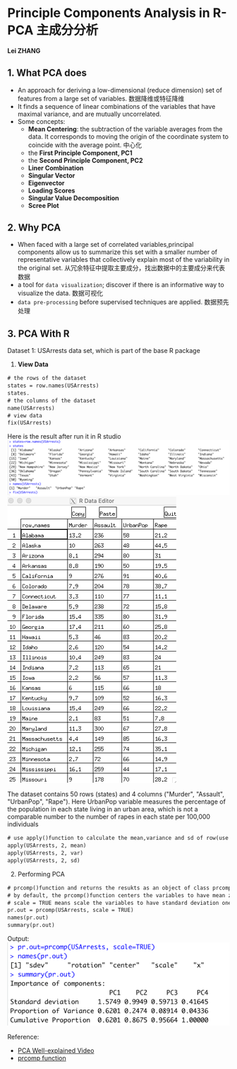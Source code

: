 
# Principle Components Analysis in R- PCA 主成分分析
#### Lei ZHANG


## 1. What PCA does
- An approach for deriving a low-dimensional (reduce dimension) set of features from a large set of variables. 数据降维或特征降维
- It finds a sequence of linear combinations of the variables that have maximal variance, and are mutually uncorrelated.
- Some concepts:
  - **Mean Centering**: the subtraction of the variable averages from the data. It corresponds to moving the origin of the coordinate system to coincide with the average point. 中心化
  - the **First Principle Component, PC1**
  - the **Second Principle Component, PC2**
  - **Liner Combination**
  - **Singular Vector**
  - **Eigenvector**
  - **Loading Scores**
  - **Singular Value Decomposition**
  - **Scree Plot**
## 2. Why PCA
- When faced with a large set of correlated variables,principal components allow us to summarize this set with a smaller number of representative variables that
collectively explain most of the variability in the original set. 从冗余特征中提取主要成分，找出数据中的主要成分来代表数据
- a tool for `data visualization`; discover if there is an informative way to visualize the data. 数据可视化 
- `data pre-processing` before supervised techniques are applied. 数据预先处理

## 3. PCA With R
Dataset 1: USArrests data set, which is part of the base R package 
1. **View Data**
```diff
# the rows of the dataset
states = row.names(USArrests)
states. 
# the columns of the dataset
name(USArrests) 
# view data
fix(USArrests)
 ```
 Here is the result after run it in R studio
 ![alt text](https://github.com/leizhangg/Data-Analysis-with-R/blob/main/Principle%20Components%20Regression/img/result%20of%20view%20data.png)
 ![alt text](https://github.com/leizhangg/Data-Analysis-with-R/blob/main/Principle%20Components%20Regression/img/preview%20of%20USArrest.png)
 
 The dataset contains 50 rows (states) and 4 columns ("Murder", "Assault", "UrbanPop", "Rape"). Here UrbanPop variable measures the percentage of the population in each state living in an urban area, which is not a comparable number to the number of rapes in each state per 100,000 individuals

```diff
# use apply()function to calculate the mean,variance and sd of row(use 1), column (use 2), here we calculate columns
apply(USArrests, 2, mean)
apply(USArrests, 2, var)
apply(USArrests, 2, sd)
```
2. Performing PCA
```diff
# prcomp()function and returns the resukts as an object of class prcomp
# by default, the prcomp()function centers the variables to have mean zero 
# scale = TRUE means scale the variables to have standard deviation one.
pr.out = prcomp(USArrests, scale = TRUE)
names(pr.out)
summary(pr.out)
```
Output:
![alt text](https://github.com/leizhangg/Data-Analysis-with-R/blob/main/Principle%20Components%20Regression/img/preOut.png)




Reference:
- [PCA Well-explained Video](https://www.youtube.com/watch?v=FgakZw6K1QQ)
- [prcomp function](https://stat.ethz.ch/R-manual/R-devel/library/stats/html/prcomp.html)








  








